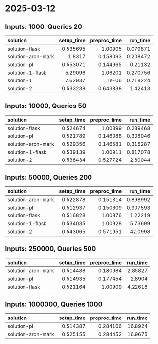 # 2025-03-12

## Inputs: 1000, Queries 20

| solution           |   setup_time |   preproc_time |   run_time |
|:-------------------|-------------:|---------------:|-----------:|
| solution-flask     |     0.535695 |       1.00905  |   0.079871 |
| solution-aron-mark |     1.8317   |       0.158093 |   0.208472 |
| solution-pl        |     0.553071 |       0.144965 |   0.21132  |
| solution-1-flask   |     5.29096  |       1.06201  |   0.270756 |
| solution-1         |     7.62937  |       1e-06    |   0.718224 |
| solution-2         |     0.533238 |       0.643838 |   1.42413  |

## Inputs: 10000, Queries 50

| solution           |   setup_time |   preproc_time |   run_time |
|:-------------------|-------------:|---------------:|-----------:|
| solution-flask     |     0.524674 |       1.00899  |   0.289468 |
| solution-pl        |     0.521789 |       0.146088 |   0.308046 |
| solution-aron-mark |     0.529356 |       0.146581 |   0.315287 |
| solution-1-flask   |     0.539139 |       1.00911  |   0.817078 |
| solution-2         |     0.538434 |       0.527724 |   2.80044  |

## Inputs: 50000, Queries 200

| solution           |   setup_time |   preproc_time |   run_time |
|:-------------------|-------------:|---------------:|-----------:|
| solution-aron-mark |     0.522878 |       0.151814 |   0.898992 |
| solution-pl        |     0.512937 |       0.150609 |   0.907593 |
| solution-flask     |     0.516828 |       1.00876  |   1.22219  |
| solution-1-flask   |     0.534035 |       1.00928  |   5.73699  |
| solution-2         |     0.543065 |       0.571951 |  42.0998   |

## Inputs: 250000, Queries 500

| solution           |   setup_time |   preproc_time |   run_time |
|:-------------------|-------------:|---------------:|-----------:|
| solution-aron-mark |     0.514488 |       0.180984 |    2.85827 |
| solution-pl        |     0.514935 |       0.177454 |    2.8904  |
| solution-flask     |     0.521164 |       1.00909  |    4.22618 |

## Inputs: 1000000, Queries 1000

| solution           |   setup_time |   preproc_time |   run_time |
|:-------------------|-------------:|---------------:|-----------:|
| solution-pl        |     0.514387 |       0.284166 |    16.8924 |
| solution-aron-mark |     0.525155 |       0.284452 |    16.9675 |